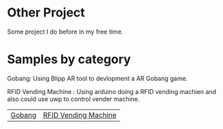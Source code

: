 # Other Project
Some project I do before in my free time. 

# Samples by category

 Gobang: Using Blipp AR tool to devlopment a AR Gobang game.
 
 RFID Vending Machine : Using arduino doing a RFID vending machien and also could use uwp to control vender machine.
<table>
 <tr>
  <td><a href="Project/Gobang">Gobang</a></td>
   <td><a href="Project/RFID Vending Machine">RFID Vending Machine</a></td>
 </tr>
 </tr>
</table>
